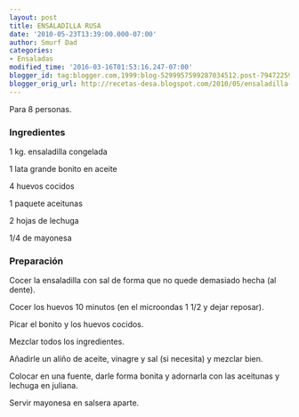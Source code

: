 ```yaml
---
layout: post
title: ENSALADILLA RUSA
date: '2010-05-23T13:39:00.000-07:00'
author: Smurf Dad
categories:
- Ensaladas
modified_time: '2016-03-16T01:53:16.247-07:00'
blogger_id: tag:blogger.com,1999:blog-5299957599287034512.post-7947225913359644868
blogger_orig_url: http://recetas-desa.blogspot.com/2010/05/ensaladilla-rusa_23.html
---
```


Para 8 personas.



<h3>Ingredientes</h3>


1 kg. ensaladilla congelada

1 lata grande bonito en aceite

4 huevos cocidos

1 paquete aceitunas

2 hojas de lechuga

1/4 de mayonesa

<h3>Preparaci&oacute;n</h3>


Cocer la ensaladilla con sal de forma que no quede demasiado hecha (al dente).

Cocer los huevos 10 minutos (en el microondas 1 1/2 y dejar reposar).

Picar el bonito y los huevos cocidos.

Mezclar todos los ingredientes.

A&ntilde;adirle un ali&ntilde;o de aceite, vinagre y sal (si necesita) y mezclar bien.

Colocar en una fuente, darle forma bonita y adornarla con las aceitunas y lechuga en juliana.

Servir mayonesa en salsera aparte.

